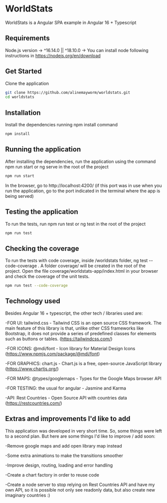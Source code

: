 # WorldStats

WorldStats is a Angular SPA example in Angular 16 + Typescript

## Requirements

Node.js version -> ^16.14.0 || ^18.10.0 -> You can install node following instructions in https://nodejs.org/en/download

## Get Started

Clone the application

```bash
git clone https://github.com/alinemayworm/worldstats.git
cd worldstats
```

## Installation

Install the dependencies running npm install command

```bash
npm install
```

## Running the application

After installing the dependencies, run the application using the command npm run start or ng serve in the root of the project

```bash
npm run start
```

In the browser, go to http://localhost:4200/ (if this port was in use when you run the application, go to the port indicated in the terminal where the app is being served)

## Testing the application

To run the tests, run npm run test or ng test in the root of the project

```bash
npm run test
```

## Checking the coverage

To run the tests with code coverage, inside /worldstats folder, ng test --code-coverage . A folder coverage/ will be created in the root of the project. Open the file coverage/worldstats-app/index.html in your browser and check the coverage of the unit tests.

```bash
npm run test --code-coverage
```

## Technology used

Besides Angular 16 + typescript, the other tech / libraries used are:

-FOR UI: tailwind.css - Tailwind CSS is an open source CSS framework. The main feature of this library is that, unlike other CSS frameworks like Bootstrap, it does not provide a series of predefined classes for elements such as buttons or tables. (https://tailwindcss.com/)

-FOR ICONS: @mdi/font - Icon library for Material Design Icons (https://www.npmjs.com/package/@mdi/font)

-FOR GRAPHICS: chart.js - Chart.js is a free, open-source JavaScript library (https://www.chartjs.org/)

-FOR MAPS: @types/googlemaps - Types for the Google Maps browser API

-FOR TESTING: the usual for angular - Jasmine and Karma

-API: Rest Countries - Open Source API with countries data (https://restcountries.com/)

## Extras and improvements I'd like to add

This application was developed in very short time.
So, some things were left to a second plan. But here are some things I'd like to improve / add soon:

-Remove google maps and add open library map instead

-Some extra animations to make the transitions smoother

-Improve design, routing, loading and error handling

-Create a chart factory in order to reuse code

-Create a node server to stop relying on Rest Countries API and have my own API, so it is possible not only see readonly data, but also create new imaginary countries :)
